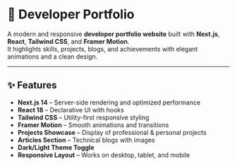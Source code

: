 # 🚀 Developer Portfolio

A modern and responsive **developer portfolio website** built with **Next.js**, **React**, **Tailwind CSS**, and **Framer Motion**.  
It highlights skills, projects, blogs, and achievements with elegant animations and a clean design.

---

## ✨ Features

- **Next.js 14** – Server-side rendering and optimized performance
- **React 18** – Declarative UI with hooks
- **Tailwind CSS** – Utility-first responsive styling
- **Framer Motion** – Smooth animations and transitions
- **Projects Showcase** – Display of professional & personal projects
- **Articles Section** – Technical blogs with images
- **Dark/Light Theme Toggle**
- **Responsive Layout** – Works on desktop, tablet, and mobile

